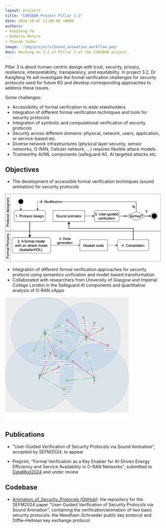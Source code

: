 ```yaml
---
layout: projects
title: "CHEDDAR Project Pillar 3.2"
date: 2024-10-07 12:00:00 +0000
authors:
- Kangfeng Ye
- Roberto Metere
- Poonam Yadav
image: '/img/projects/Sound_animation_workflow.png'
desc: Working on 3.2 of Pillar 3 of the CHEDDAR project. 
---
```


Pillar 3 is about human-centric design with trust, security, privacy, resilience, interpretability, transparency, and equitability. In project 3.2, Dr Kangfeng Ye will investigate the formal verification challenges for security protocols used for future 6G and develop corresponding approaches to address these issues.

Some challenges:
- Accessibility of formal verification to wide stakeholders
- Integration of different formal verification techniques and tools for security protocols
- Integration of symbolic and computational verification of security protocols
- Security across different domains: physical, network, users, application, or service-based etc. 
- Diverse network infrastructures (physical layer security, sensor networks, O-RAN, Cellular network, ...) requires flexible attack models.
- Trustworthy AI/ML components (safeguard AI), AI targeted attacks etc.


## Objectives

- The development of accessible formal verification techniques (sound animation) for security protocols

<img src="/img/projects/Sound_animation_workflow.png" alt="Sound Animation" width="600"/>

- Integration of different formal verification approaches for security protocol using semantics unification and model-based transformation
- Collaborated with researchers from University of Glasgow and Imperial College London in the Safeguard AI components and quantitative analysis of O-RAN xApps 

<img src="/img/projects/xapp.png" alt="A scenario of O-RAN xApp" width="400"/>

## Publications

- "User-Guided Verification of Security Protocols via Sound Animation", accepted by SEFM2024, to appear

- Preprint, "Formal Verification as a Key Enabler for AI-Driven Energy Efficiency and Service Availability in O-RAN Networks", submitted to [DataMod2024](https://datamod2024.github.io/) and under review 


## Codebase

- [Animation_of_Security_Protocols (GitHub)](https://github.com/RandallYe/Animation_of_Security_Protocols ""): the repository for the SEFM2024 paper "User-Guided Verification of Security Protocols via Sound Animation", containing the verification/animation of two basic security protocols: the Needham-Schroeder public key protocol and Diffie–Hellman key exchange protocol.